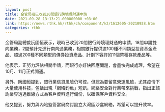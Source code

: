 ```yaml
---
layout: post
title: 金管局指已收到20間銀行跨境理財通申請
date: 2021-09-28 13:13:21.000000000 +08:00
link: https://news.rthk.hk/rthk/ch/component/k2/1612605-20210928.htm
categories: rthk
---
```


金管局副總裁阮國恒表示，現時已收到20間銀行跨境理財通的申請，18間申請雙向業務，2間預計先進行南向通業務，相關銀行提供逾100種不同類型投資基金產品、超過200種不同類型的債券投資產品、計劃下容許的11個幣種存款產品等。

他表示，正努力評估相關申請，而銀行亦好快回應問題，會盡快完成處理，希望在10月、11月正式開通。

另外，阮國恒提到，銀行業信貸風險仍可控，但認為要留意營運風險，尤其疫情下大量使用科技，包括出現「網絡釣魚」短訊，網絡安全對行業帶來挑戰，指出正諮詢業界透過離線方式為客戶資料進行備份，以確保客戶資料安全。

他又提到，努力與內地監管當局商討設立大灣區沙盒網絡，希望可以提升效率。
